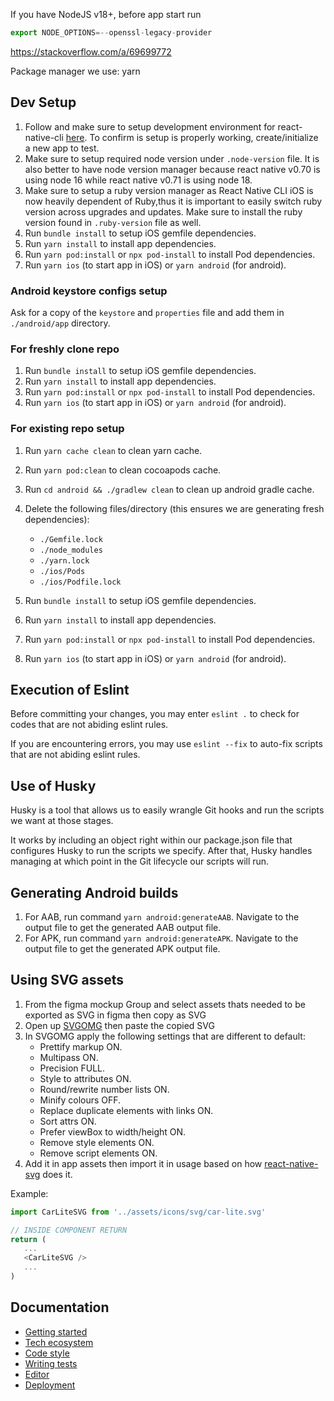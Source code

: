 If you have NodeJS v18+, before app start run

```js
export NODE_OPTIONS=--openssl-legacy-provider
```

https://stackoverflow.com/a/69699772

Package manager we use: yarn

## Dev Setup

1. Follow and make sure to setup development environment for react-native-cli [here](https://reactnative.dev/docs/0.70/environment-setup). To confirm is setup is properly working, create/initialize a new app to test.
2. Make sure to setup required node version under `.node-version` file. It is also better to have node version manager because react native v0.70 is using node 16 while react native v0.71 is using node 18.
3. Make sure to setup a ruby version manager as React Native CLI iOS is now heavily dependent of Ruby,thus it is important to easily switch ruby version across upgrades and updates. Make sure to install the ruby version found in `.ruby-version` file as well.
4. Run `bundle install` to setup iOS gemfile dependencies.
5. Run `yarn install` to install app dependencies.
6. Run `yarn pod:install` or `npx pod-install` to install Pod dependencies.
7. Run `yarn ios` (to start app in iOS) or `yarn android` (for android).

### Android keystore configs setup
Ask for a copy of the `keystore` and `properties` file and add them in `./android/app` directory.

### For freshly clone repo

1. Run `bundle install` to setup iOS gemfile dependencies.
2. Run `yarn install` to install app dependencies.
3. Run `yarn pod:install` or `npx pod-install` to install Pod dependencies.
4. Run `yarn ios` (to start app in iOS) or `yarn android` (for android).

### For existing repo setup
1. Run `yarn cache clean` to clean yarn cache.
2. Run `yarn pod:clean` to clean cocoapods cache.
3. Run `cd android && ./gradlew clean` to clean up android gradle cache.
4. Delete the following files/directory (this ensures we are generating fresh dependencies):
   - `./Gemfile.lock`
   - `./node_modules`
   - `./yarn.lock`
   - `./ios/Pods`
   - `./ios/Podfile.lock`

5. Run `bundle install` to setup iOS gemfile dependencies.
6. Run `yarn install` to install app dependencies.
7. Run `yarn pod:install` or `npx pod-install` to install Pod dependencies.
8. Run `yarn ios` (to start app in iOS) or `yarn android` (for android).
## Execution of Eslint 

Before committing your changes, you may enter `eslint .` to check for codes that are not abiding eslint rules. 

If you are encountering errors, you may use `eslint --fix` to auto-fix scripts that are not abiding eslint rules. 

## Use of Husky 

Husky is a tool that allows us to easily wrangle Git hooks and run the scripts we want at those stages.

It works by including an object right within our package.json file that configures Husky to run the scripts we specify. After that, Husky handles managing at which point in the Git lifecycle our scripts will run.

## Generating Android builds
1. For AAB, run command `yarn android:generateAAB`. Navigate to the output file to get the generated AAB output file.
2. For APK, run command `yarn android:generateAPK`. Navigate to the output file to get the generated APK output file.

## Using SVG assets
1. From the figma mockup Group and select assets thats needed to be exported as SVG in figma then copy as SVG
2. Open up [SVGOMG](https://jakearchibald.github.io/svgomg/) then paste the copied SVG
3. In SVGOMG apply the following settings that are different to default:
   - Prettify markup ON.
   - Multipass ON.
   - Precision FULL.
   - Style to attributes ON.
   - Round/rewrite number lists ON.
   - Minify colours OFF.
   - Replace duplicate elements with links ON.
   - Sort attrs ON.
   - Prefer viewBox to width/height ON.
   - Remove style elements ON.
   - Remove script elements ON.
4. Add it in app assets then import it in usage based on how [react-native-svg](https://github.com/software-mansion/react-native-svg) does it.

Example:
```js
import CarLiteSVG from '../assets/icons/svg/car-lite.svg'

// INSIDE COMPONENT RETURN
return (
   ...
   <CarLiteSVG />
   ...
)
```

## Documentation

- [Getting started](./docs/GETTING_STARTED.md)
- [Tech ecosystem](./docs/TECH_ECOSYSTEM.md)
- [Code style](./docs/CODE_STYLE.md)
- [Writing tests](./docs/WRITING_TEST.md)
- [Editor](./docs/EDITOR.md)
- [Deployment](./docs/DEPLOYMENT.md)
